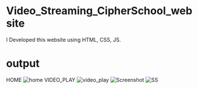 # Video_Streaming_CipherSchool_website
I Developed this website using HTML, CSS, JS. 
# output 
HOME
![home](https://user-images.githubusercontent.com/126940374/224536568-a17a18a1-4e96-4843-b041-10c9583f8e35.png)
VIDEO_PLAY
![video_play](https://user-images.githubusercontent.com/126940374/224536658-61487449-3098-4fc4-b5b3-2fec15d3f2c4.png)
![Screenshot](https://user-images.githubusercontent.com/126940374/224536682-73880cbe-f02b-43fd-bbf0-f418d182d029.png)
![SS](https://user-images.githubusercontent.com/126940374/224536760-ca7e50c6-f4ba-4a13-8071-f514c4d8ff7e.png)
